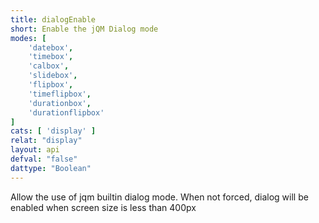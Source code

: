 ```yaml
---
title: dialogEnable
short: Enable the jQM Dialog mode
modes: [
	'datebox',
	'timebox',
	'calbox',
	'slidebox',
	'flipbox',
	'timeflipbox',
	'durationbox',
	'durationflipbox'
]
cats: [ 'display' ]
relat: "display"
layout: api
defval: "false"
dattype: "Boolean"
---
```


Allow the use of jqm builtin dialog mode.  When not forced, dialog will be enabled when screen size is less than 400px
